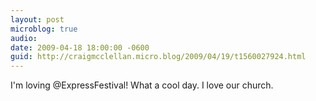 ```yaml
---
layout: post
microblog: true
audio: 
date: 2009-04-18 18:00:00 -0600
guid: http://craigmcclellan.micro.blog/2009/04/19/t1560027924.html
---
```

I'm loving @ExpressFestival! What a cool day. I love our church.
